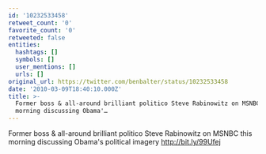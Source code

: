 ```yaml
---
id: '10232533458'
retweet_count: '0'
favorite_count: '0'
retweeted: false
entities:
  hashtags: []
  symbols: []
  user_mentions: []
  urls: []
original_url: https://twitter.com/benbalter/status/10232533458
date: '2010-03-09T18:40:10.000Z'
title: >-
  Former boss & all-around brilliant politico Steve Rabinowitz on MSNBC this
  morning discussing Obama'…
---
```


Former boss & all-around brilliant politico Steve Rabinowitz on MSNBC this morning discussing Obama's political imagery http://bit.ly/99Ufej